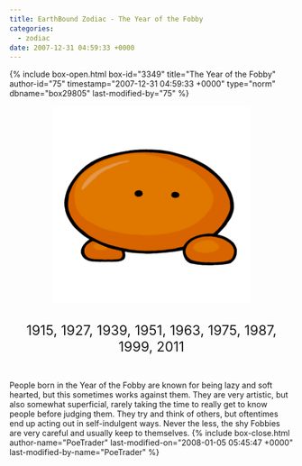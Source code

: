 ```yaml
---
title: EarthBound Zodiac - The Year of the Fobby
categories:
  - zodiac
date: 2007-12-31 04:59:33 +0000
---
```

{% include box-open.html box-id="3349" title="The Year of the Fobby" author-id="75" timestamp="2007-12-31 04:59:33 +0000" type="norm" dbname="box29805" last-modified-by="75" %}
<center><img src="fobby.png" title="Illustration by kota12" /><br /><br />

<font size="+2">1915, 1927, 1939, 1951, 1963, 1975, 1987, 1999, 2011</font></center><br />

People born in the Year of the Fobby are known for being lazy and soft hearted, but this sometimes works against them. They are very artistic, but also somewhat superficial, rarely taking the time to really get to know people before judging them. They try and think of others, but oftentimes end up acting out in self-indulgent ways. Never the less, the shy Fobbies are very careful and usually keep to themselves.
{% include box-close.html author-name="PoeTrader" last-modified-on="2008-01-05 05:45:47 +0000" last-modified-by-name="PoeTrader" %}
